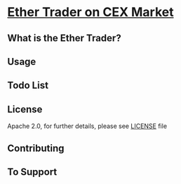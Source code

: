 # [Ether Trader on CEX Market](https://github.com/demirhancosku/ETH-Trader-CEX.io)



## What is the Ether Trader?

## Usage

## Todo List

## License

Apache 2.0, for further details, please see [LICENSE](LICENSE) file

## Contributing

## To Support